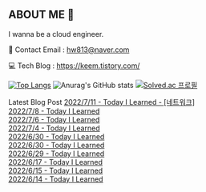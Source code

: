 ## ABOUT ME 👋
I wanna be a cloud engineer.

📩 Contact Email : hw813@naver.com

💻 Tech Blog : https://keem.tistory.com/

[![Top Langs](https://github-readme-stats.vercel.app/api/top-langs/?username=keem-hyun&layout=compact&theme=merko)](https://github.com/anuraghazra/github-readme-stats)
![Anurag's GitHub stats](https://github-readme-stats.vercel.app/api?username=keem-hyun&show_icons=true&theme=merko)
[![Solved.ac
프로필](http://mazassumnida.wtf/api/v2/generate_badge?boj=hurrush)](https://solved.ac/hurrush)

Latest Blog Post
[2022/7/11 - Today I Learned - [네트워크]](https://keem.tistory.com/entry/Today-I-Learned-%EB%84%A4%ED%8A%B8%EC%9B%8C%ED%81%AC) <br>
[2022/7/8 - Today I Learned](https://keem.tistory.com/entry/Today-I-Learned-8) <br>
[2022/7/6 - Today I Learned](https://keem.tistory.com/entry/Today-I-Learned-7) <br>
[2022/7/4 - Today I Learned](https://keem.tistory.com/entry/Today-I-Learned-6) <br>
[2022/6/30 - Today I Learned](https://keem.tistory.com/entry/Today-I-Learned-5) <br>
[2022/6/30 - Today I Learned](https://keem.tistory.com/entry/Today-I-Learned-4) <br>
[2022/6/29 - Today I Learned](https://keem.tistory.com/entry/Today-I-Learned-3) <br>
[2022/6/17 - Today I Learned](https://keem.tistory.com/entry/Today-I-Learned-2) <br>
[2022/6/15 - Today I Learned](https://keem.tistory.com/entry/Today-I-Learned-1) <br>
[2022/6/14 - Today I Learned](https://keem.tistory.com/entry/Today-I-Learned) <br>
